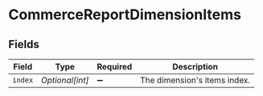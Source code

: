 # CommerceReportDimensionItems


## Fields

| Field                        | Type                         | Required                     | Description                  |
| ---------------------------- | ---------------------------- | ---------------------------- | ---------------------------- |
| `index`                      | *Optional[int]*              | :heavy_minus_sign:           | The dimension's items index. |